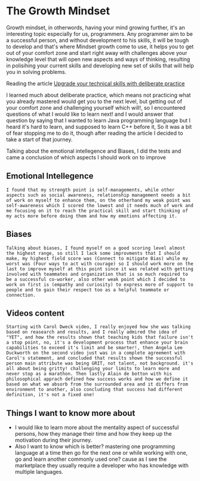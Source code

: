 # **The Growth Mindset**

Growth mindset, in otherwords, having your mind growing further, it's an interesting topic especially for us, programmers. Any programmer aim to be a successful person, and without development to his skills, it will be tough to develop and that's where Mindset growth come to use, it helps you to get out of your comfort zone and start right away with challenges above your knowledge level that will open new aspects and ways of thinking, resulting in polisihing your current skills and developing new set of skills that will help you in solving problems.

Reading the article [Upgrade your technical skills with deliberate practice](https://web.archive.org/web/20160616225417/http://www.happybearsoftware.com/upgrade-your-technical-skills-with-deliberate-practice)

I learned much about deliberate practice, which means not practicing what you already mastered would get you to the next level, but getting out of your comfort zone and challenging yourself which will!, so I encountered questions of what I would like to learn next! and I would answer that question by saying that I wanted to learn Java programming language but I heard it's hard to learn, and supposed to learn C++ before it, So it was a bit of fear stopping me to do it, though after reading the article I decided to take a start of that journey.

Talking about the emotional intellegence and Biases, I did the tests and came a conclusion of which aspects I should work on to improve

## Emotional Intellegence

    I found that my strength point is self-managements, while other aspects such as social awareness, relationship management needs a bit of work on myself to enhance them, on the otherhand my weak point was self-awareness which I scored the lowest and it needs much of work and me focusing on it to reach the practical skill and start thinking of my acts more before doing them and how my emotions affecting it.

## Biases

    Talking about biases, I found myself on a good scoring level almost the highest range, so still I lack some improvments that I should make, my highest field score was (Connect to mitigate Bias) while my worst was (Four ways to act with courage) so I should work more on the last to improve myself at this point since it was related with getting involved with teammates and organization that is so much required to be a successful co-worker, also other weak point which I decided to work on first is (empathy and curiosity) to express more of support to people and to gain their respect too as a helpful teammate or connection.

## Videos content

    Starting with Carol Dweck video, I really enjoyed how she was talking based on reasearch and results, and I really admired the idea of "YET", and how the results shown that teaching kids that failure isn't a stop point, no, it's a development process that enhance your brain capabilities to exceed it's limit and be smarter!, then Angela Lee Duckworth on the second video just was in a complete agreement with Carol's statement, and concluded that results shown the successful person main attribute was being GRIT, not talent, not background. it's all about being gritty! challenging your limits to learn more and never stop as a marathon. Then lastly Alain de botton with his philosophical apprach defined how success works and how we define it based on what we absorb from the surrounded area and it differs from environment to another, also concluding that success had different definition, it's not a fixed one!

## Things I want to know more about

- I would like to learn more about the mentality aspect of successful persons, how they manage their time and how they keep up the motivation during their journey.
- Also I want to know which is better? mastering one programming language at a time then go for the next one or while working with one, go and learn another commonly used one? cause as I see the marketplace they usually require a developer who has knowledge with multiple languages.
